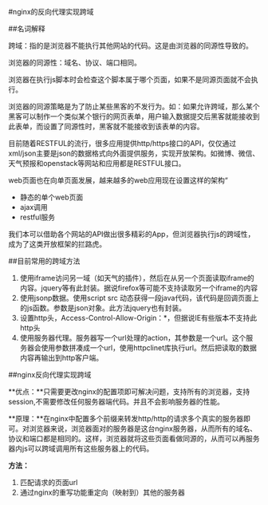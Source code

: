 #nginx的反向代理实现跨域

##名词解释

跨域：指的是浏览器不能执行其他网站的代码。这是由浏览器的同源性导致的。

浏览器的同源性：域名、协议、端口相同。

浏览器在执行js脚本时会检查这个脚本属于哪个页面，如果不是同源页面就不会执行。

浏览器的同源策略是为了防止某些黑客的不发行为。如：如果允许跨域，那么某个黑客可以制作一个类似某个银行的网页表单，用户输入数据提交后黑客就能接收到此表单，而设置了同源性时，黑客就不能接收到该表单的内容。

目前随着RESTFUL的流行，很多应用提供http/https接口的API，仅仅通过xml/json主要是json的数据格式向外面提供服务，实现开放架构。如微博、微信、天气预报和openstack等网站和应用都是RESTFUL接口。

web页面也在向单页面发展，越来越多的web应用现在设置这样的架构“

- 静态的单个web页面
- ajax调用
- restful服务

我们本可以借助各个网站的API做出很多精彩的App，但浏览器执行js的跨域性，成为了这类开放框架的拦路虎。

##目前常用的跨域方法

1. 使用iframe访问另一域（如天气的插件），然后在从另一个页面读取iframe的内容。jquery等有此封装。据说firefox等可能不支持读取另一个iframe的内容
2. 使用jsonp数据。使用script src 动态获得一段java代码，该代码是回调页面上的js函数。参数是json对象。此方法jquery也有封装。
3. 设置http头，Access-Control-Allow-Origin：*，但据说IE有些版本不支持此http头
4. 使用服务器代理。服务器写一个url处理的action，其参数是一个url。这个服务器会使用参数拼凑成一个url，使用httpclinet库执行url。然后把读取的数据内容再输出到http客户端。


##nginx反向代理实现跨域

**优点：**只需要更改nginx的配置项即可解决问题，支持所有的浏览器，支持session,不需要修改任何服务器端代码。并且不会影响服务器的性能。

**原理：**在nginx中配置多个前缀来转发http/http的请求多个真实的服务器即可。对浏览器来说，浏览器面对的服务器是这台nginx服务器，从而所有的域名、协议和端口都是相同的。这样，浏览器就将这些页面看做同源的，从而可以再服务器内js可以跨域调用所有这些服务器上的代码。

**方法：**

1. 匹配请求的页面url
2. 通过nginx的重写功能重定向（映射到）其他的服务器



